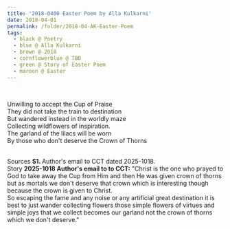 ```yaml
---
title: '2018-0400 Easter Poem by Alla Kulkarni'
date: 2018-04-01
permalink: /folder/2018-04-AK-Easter-Poem
tags:
  - black @ Poetry
  - blue @ Alla Kulkarni
  - brown @ 2018
  - cornflowerblue @ TBD
  - green @ Story of Easter Poem
  - maroon @ Easter
---
```


<br>

<p>
Unwilling to accept the Cup of Praise<br>
They did not take the train to destination<br>
But wandered instead in the worldly maze<br>
Collecting wildflowers of inspiration.<br>
The garland of the lilacs will be worn<br>
By those who don't deserve the Crown of Thorns
</p>

<br>

<wave-list>
<list-title color="DarkSeaGreen" width="40">Sources</list-title>
  <list-item color="BlanchedAlmond"  width="280"><b>S1. </b> Author's email to CCT dated 2025-1018.</list-item>
</wave-list>

<br>

<wave-list>
<list-title color="DarkSeaGreen" width="25">Story</list-title>
  <list-item color="BlanchedAlmond"  width="280"><b>2025-1018 Author's email to to CCT:</b> "Christ is the one who prayed to God to take away the Cup from Him and then He was given crown of thorns but as mortals we don't deserve that crown which is interesting though because the crown is given to Christ.<br>
So escaping the fame and any noise or any artificial great destination it is best to just wander collecting flowers those simple flowers of virtues and simple joys that we collect becomes our garland not the crown of thorns which we don't deserve."</list-item>
</wave-list>